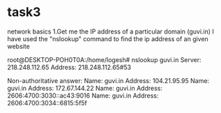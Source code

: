 # task3
network basics
1.Get me the IP address of a particular domain (guvi.in)
     I have used the "nslookup" command to find the ip address of an given website
     

root@DESKTOP-POH0T0A:/home/logesh# nslookup guvi.in
Server:         218.248.112.65
Address:        218.248.112.65#53

Non-authoritative answer:
Name:   guvi.in
Address: 104.21.95.95
Name:   guvi.in
Address: 172.67.144.22
Name:   guvi.in
Address: 2606:4700:3030::ac43:9016
Name:   guvi.in
Address: 2606:4700:3034::6815:5f5f





